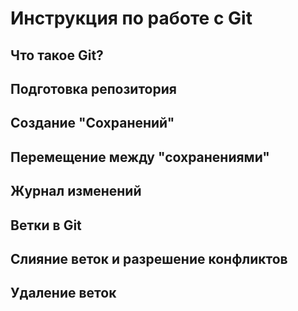 # Инструкция по работе с Git

## Что такое Git?

## Подготовка репозитория

## Создание "Сохранений"

## Перемещение между "сохранениями"

## Журнал изменений

## Ветки в Git

## Слияние веток и разрешение конфликтов

## Удаление веток